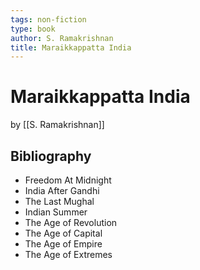 ```yaml
---
tags: non-fiction
type: book
author: S. Ramakrishnan
title: Maraikkappatta India
---
```


# Maraikkappatta India
by [[S. Ramakrishnan]]

## Bibliography
* Freedom At Midnight
* India After Gandhi
* The Last Mughal
* Indian Summer
* The Age of Revolution
* The Age of Capital
* The Age of Empire
* The Age of Extremes
